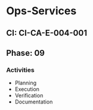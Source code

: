 # Ops-Services

## CI: CI-CA-E-004-001
## Phase: 09

### Activities
- Planning
- Execution
- Verification
- Documentation
